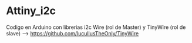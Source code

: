 # Attiny_i2c
Codigo en Arduino con librerias i2c Wire (rol de Master) y TinyWire (rol de slave) --> https://github.com/lucullusTheOnly/TinyWire

